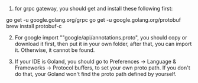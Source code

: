 1. for grpc gateway, you should get and install these following first:

go get -u google.golang.org/grpc go get -u google.golang.org/protobuf brew install protobuf-c

2. For google import ""google/api/annotations.proto", you should copy or download it first, then put it in your own
   folder, after that, you can import it. Otherwise, it cannot be found.

3. If your IDE is Goland, you should go to Preferences -> Language & Frameworks -> Protocol buffers, to set your own
   proto path. If you don't do that, your Goland won't find the proto path defined by yourself.

